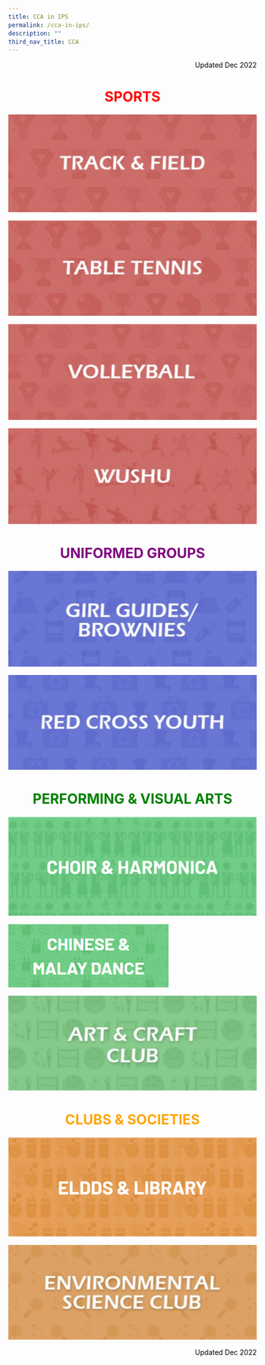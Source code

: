 ```yaml
---
title: CCA in IPS
permalink: /cca-in-ips/
description: ""
third_nav_title: CCA
---
```

<p style="color:black" align="right">Updated Dec 2022</p>

<h1 style="color:red" align="middle">SPORTS</h1>

[![Track &amp; Field CCA](/images/Track%20&amp;%20Field%20CCA.jpg)](https://sites.google.com/moe.edu.sg/ips-tnf-cca/home)

[![Table Tennis CCA](/images/Table%20Tennis%20CCA.jpg)](https://sites.google.com/moe.edu.sg/ips-tbtn-cca/home)

[![Volleyball CCA](/images/Volleyball%20CCA.jpg)](https://sites.google.com/moe.edu.sg/ips-vb-cca/home)

[![Wushu CCA](/images/Wushu%20CCA.jpg)](https://sites.google.com/moe.edu.sg/ips-ws-cca/home)

<h1 style="color:purple" align="middle">UNIFORMED GROUPS</h1>

[![Girl Guides/Brownies CCA](/images/Girl%20Guides%20and%20Brownies%20CCA.jpg)](https://sites.google.com/moe.edu.sg/ips-gg-b-cca/home)

[![Red Cross Youth CCA](/images/Red%20Cross%20Youth%20CCA.jpg)](https://sites.google.com/moe.edu.sg/ips-rcy-cca/home)

<h1 style="color:green" align="middle">PERFORMING &amp; VISUAL ARTS</h1>

![](/images/cnh%20cca%20ii.png)

![](/images/cnmd%20cca.png)

[![Art &amp; Craft Club CCA](/images/Art%20&amp;%20Craft%20Club%20CCA.jpg)](https://sites.google.com/moe.edu.sg/ips-ancc-cca/home)

<h1 style="color:orange" align="middle">CLUBS &amp; SOCIETIES</h1>

![](/images/eldds%20lib%20cca.png)

[![Environmental Science Club CCA](/images/Environmental%20Science%20Club%20CCA.jpg)](https://sites.google.com/moe.edu.sg/ips-esc-cca/home)

<p style="color:black" align="right">Updated Dec 2022</p>